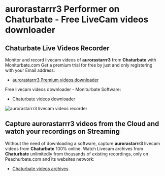 # aurorastarrr3 Performer on Chaturbate - Free LiveCam videos downloader

## Chaturbate Live Videos Recorder

Monitor and record livecam videos of **aurorastarrr3** from **Chaturbate** with Moniturbate.com
Get a premium trial for free by just and only registering with your Email address:
* [aurorastarrr3 Premium videos downloader](https://moniturbate.com/request-demo-licence-key.html)

Free livecam videos downloader - Moniturbate Software:
* [Chaturbate videos downloader](https://moniturbate.com/moniturbate-download-software.html)

![aurorastarrr3 livecam videos recorder](https://peachurnet.com/templates/moniturbate-software.png)


## Capture aurorastarrr3 videos from the Cloud and watch your recordings on Streaming

Without the need of downloading a software, capture **aurorastarrr3** livecam videos from **Chaturbate** 100% online.
Watch Livecam archives from **Chaturbate** unlimitedly from thousands of existing recordings, only on Peachurbate.com and its websites network:
* [Chaturbate videos archives](https://peachurnet.com/)
